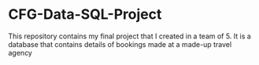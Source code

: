 # CFG-Data-SQL-Project
This repository contains my final project that I created in a team of 5. It is a database that contains details of bookings made at a made-up travel agency
